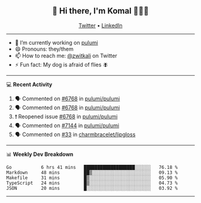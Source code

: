 <h2 align="center"> 👋 Hi there, I'm Komal 🧑🏾‍💻 </h2>
<p align="center">
    <a href="https://twitter.com/zwitkali">Twitter</a> •
    <a href="https://www.linkedin.com/in/komal-ali/">LinkedIn</a>
</p>

--------

- 🔭 I’m currently working on [pulumi](https://github.com/pulumi/pulumi)
- 😄 Pronouns: they/them
- 📫 How to reach me: [@zwitkali](https://twitter.com/zwitkali) on Twitter
- ⚡ Fun fact: My dog is afraid of flies 🪰

--------
💻 **Recent Activity**

<!--START_SECTION:activity-->
1. 🗣 Commented on [#6768](https://github.com/pulumi/pulumi/issues/6768) in [pulumi/pulumi](https://github.com/pulumi/pulumi)
2. 🗣 Commented on [#6768](https://github.com/pulumi/pulumi/issues/6768) in [pulumi/pulumi](https://github.com/pulumi/pulumi)
3. ❗️ Reopened issue [#6768](https://github.com/pulumi/pulumi/issues/6768) in [pulumi/pulumi](https://github.com/pulumi/pulumi)
4. 🗣 Commented on [#7144](https://github.com/pulumi/pulumi/issues/7144) in [pulumi/pulumi](https://github.com/pulumi/pulumi)
5. 🗣 Commented on [#33](https://github.com/charmbracelet/lipgloss/issues/33) in [charmbracelet/lipgloss](https://github.com/charmbracelet/lipgloss)
<!--END_SECTION:activity-->

--------

📊 **Weekly Dev Breakdown**
<!--START_SECTION:waka-->
```text
Go           6 hrs 41 mins   ███████████████████░░░░░░   76.18 % 
Markdown     48 mins         ██▒░░░░░░░░░░░░░░░░░░░░░░   09.13 % 
Makefile     31 mins         █▒░░░░░░░░░░░░░░░░░░░░░░░   05.90 % 
TypeScript   24 mins         █▒░░░░░░░░░░░░░░░░░░░░░░░   04.73 % 
JSON         20 mins         █░░░░░░░░░░░░░░░░░░░░░░░░   03.92 % 
```
<!--END_SECTION:waka-->

--------